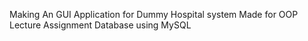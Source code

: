 Making An GUI Application for Dummy Hospital system
Made for OOP Lecture Assignment
Database using MySQL
